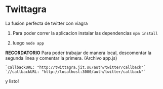 Twittagra
=========

La fusion perfecta de twitter con viagra

1. Para poder correr la aplicacion instalar las dependencias
`npm install`

2. luego 
`node app`

**RECORDATORIO**
Para poder trabajar de manera local, descomentar la segunda linea y comentar la primera. (Archivo app.js)

    `callbackURL: "http://twittagra.jit.su/auth/twitter/callback"`
    `//callbackURL: "http://localhost:3000/auth/twitter/callback"`
    

y listo!